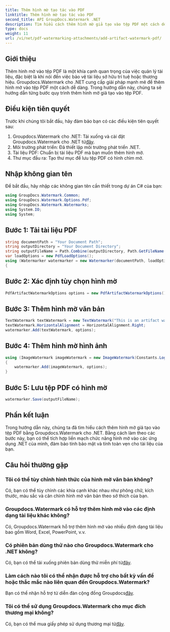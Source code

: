 ```yaml
---
title: Thêm hình mờ tạo tác vào PDF
linktitle: Thêm hình mờ tạo tác vào PDF
second_title: API GroupDocs.Watermark .NET
description: Tìm hiểu cách thêm hình mờ giả tạo vào tệp PDF một cách dễ dàng bằng cách sử dụng Groupdocs.Watermark cho .NET. Bảo vệ tài liệu của bạn một cách dễ dàng.
type: docs
weight: 11
url: /vi/net/pdf-watermarking-attachments/add-artifact-watermark-pdf/
---
```

## Giới thiệu
Thêm hình mờ vào tệp PDF là một khía cạnh quan trọng của việc quản lý tài liệu, đặc biệt là khi nói đến việc bảo vệ tài liệu sở hữu trí tuệ hoặc thương hiệu. Groupdocs.Watermark cho .NET cung cấp giải pháp mạnh mẽ để thêm hình mờ vào tệp PDF một cách dễ dàng. Trong hướng dẫn này, chúng ta sẽ hướng dẫn từng bước quy trình thêm hình mờ giả tạo vào tệp PDF.
## Điều kiện tiên quyết
Trước khi chúng tôi bắt đầu, hãy đảm bảo bạn có các điều kiện tiên quyết sau:
1.  Groupdocs.Watermark cho .NET: Tải xuống và cài đặt Groupdocs.Watermark cho .NET từ[đây](https://releases.groupdocs.com/Watermark/net/).
2. Môi trường phát triển: Đã thiết lập môi trường phát triển .NET.
3. Tài liệu PDF: Chuẩn bị tài liệu PDF mà bạn muốn thêm hình mờ.
4. Thư mục đầu ra: Tạo thư mục để lưu tệp PDF có hình chìm mờ.

## Nhập không gian tên
Để bắt đầu, hãy nhập các không gian tên cần thiết trong dự án C# của bạn:
```csharp
using GroupDocs.Watermark.Common;
using GroupDocs.Watermark.Options.Pdf;
using GroupDocs.Watermark.Watermarks;
using System.IO;
using System;
```
## Bước 1: Tải tài liệu PDF
```csharp
string documentPath = "Your Document Path";
string outputDirectory = "Your Document Directory";
string outputFileName = Path.Combine(outputDirectory, Path.GetFileName(documentPath));
var loadOptions = new PdfLoadOptions();
using (Watermarker watermarker = new Watermarker(documentPath, loadOptions))
{
```
## Bước 2: Xác định tùy chọn hình mờ
```csharp
PdfArtifactWatermarkOptions options = new PdfArtifactWatermarkOptions();
```
## Bước 3: Thêm hình mờ văn bản
```csharp
TextWatermark textWatermark = new TextWatermark("This is an artifact watermark", new Font("Arial", 8));
textWatermark.HorizontalAlignment = HorizontalAlignment.Right;
watermarker.Add(textWatermark, options);
```
## Bước 4: Thêm hình mờ hình ảnh
```csharp
using (ImageWatermark imageWatermark = new ImageWatermark(Constants.LogoBmp))
{
    watermarker.Add(imageWatermark, options);
}
```
## Bước 5: Lưu tệp PDF có hình mờ
```csharp
watermarker.Save(outputFileName);
```

## Phần kết luận
Trong hướng dẫn này, chúng ta đã tìm hiểu cách thêm hình mờ giả tạo vào tệp PDF bằng Groupdocs.Watermark cho .NET. Bằng cách làm theo các bước này, bạn có thể tích hợp liền mạch chức năng hình mờ vào các ứng dụng .NET của mình, đảm bảo tính bảo mật và tính toàn vẹn cho tài liệu của bạn.
## Câu hỏi thường gặp
### Tôi có thể tùy chỉnh hình thức của hình mờ văn bản không?
Có, bạn có thể tùy chỉnh các khía cạnh khác nhau như phông chữ, kích thước, màu sắc và căn chỉnh hình mờ văn bản theo sở thích của bạn.
### Groupdocs.Watermark có hỗ trợ thêm hình mờ vào các định dạng tài liệu khác không?
Có, Groupdocs.Watermark hỗ trợ thêm hình mờ vào nhiều định dạng tài liệu bao gồm Word, Excel, PowerPoint, v.v.
### Có phiên bản dùng thử nào cho Groupdocs.Watermark cho .NET không?
 Có, bạn có thể tải xuống phiên bản dùng thử miễn phí từ[đây](https://releases.groupdocs.com/).
### Làm cách nào tôi có thể nhận được hỗ trợ cho bất kỳ vấn đề hoặc thắc mắc nào liên quan đến Groupdocs.Watermark?
 Bạn có thể nhận hỗ trợ từ diễn đàn cộng đồng Groupdocs[đây](https://forum.groupdocs.com/c/watermark/19).
### Tôi có thể sử dụng Groupdocs.Watermark cho mục đích thương mại không?
Có, bạn có thể mua giấy phép sử dụng thương mại từ[đây](https://purchase.groupdocs.com/buy).